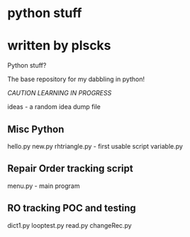 # python stuff
# written by plscks

Python stuff?

The base repository for my dabbling in python!

*CAUTION*
*LEARNING IN PROGRESS*

ideas - a random idea dump file

Misc Python
-------------
hello.py
new.py
rhtriangle.py - first usable script
variable.py

Repair Order tracking script
-----------------------------
menu.py - main program

RO tracking POC and testing
----------------------------
dict1.py
looptest.py
read.py
changeRec.py
